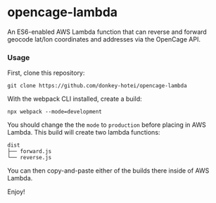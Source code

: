 # opencage-lambda

An ES6-enabled AWS Lambda function that can reverse and forward geocode
lat/lon coordinates and addresses via the OpenCage API.

### Usage

First, clone this repository:
```
git clone https://github.com/donkey-hotei/opencage-lambda
```

With the webpack CLI installed, create a build:
```
npx webpack --mode=development
```

You should change the the `mode` to `production` before placing in AWS Lambda.
This build will create two lambda functions:
```
dist
├── forward.js
└── reverse.js
```

You can then copy-and-paste either of the builds there inside of AWS Lambda.

Enjoy!

